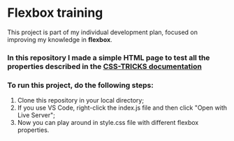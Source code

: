 # Flexbox training
This project is part of my individual development plan, focused on improving my knowledge in **flexbox**.

### **In this repository I made a simple HTML page to test all the properties described in the [CSS-TRICKS documentation](https://css-tricks.com/snippets/css/a-guide-to-flexbox/)**

### To run this project, do the following steps:
1. Clone this repository in your local directory;
2. If you use VS Code, right-click the index.js file and then click "Open with Live Server";
3. Now you can play around in style.css file with different flexbox properties.